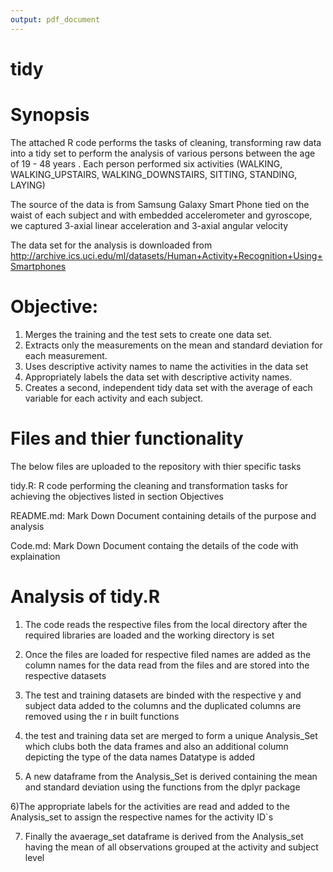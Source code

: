```yaml
---
output: pdf_document
---
```

# tidy

# Synopsis

The attached R code performs the tasks of cleaning, transforming raw data into a tidy set to perform the analysis of various persons between the age of 19 - 48 years . Each person performed six activities (WALKING, WALKING_UPSTAIRS, WALKING_DOWNSTAIRS, SITTING, STANDING, LAYING)

The source of the data is from Samsung Galaxy Smart Phone tied on the waist of each subject and with embedded accelerometer and gyroscope, we captured 3-axial linear acceleration and 3-axial angular velocity

The data set for the analysis is downloaded from http://archive.ics.uci.edu/ml/datasets/Human+Activity+Recognition+Using+Smartphones 

# Objective:

1) Merges the training and the test sets to create one data set.
2) Extracts only the measurements on the mean and standard deviation for each measurement.
3) Uses descriptive activity names to name the activities in the data set
4) Appropriately labels the data set with descriptive activity names.
5) Creates a second, independent tidy data set with the average of each variable for each activity and each subject.



# Files and thier functionality

The below files are uploaded to the repository with thier specific tasks

tidy.R: R code performing the cleaning and transformation tasks for achieving the objectives listed in section Objectives
   
README.md: Mark Down Document containing details of the purpose and analysis 

Code.md: Mark Down Document containg the details of the code with explaination

# Analysis of tidy.R

1) The code reads the respective files from the local directory after the required libraries are loaded and the working directory is set

2) Once the files are loaded for respective filed names are added as the column names for the data read from the files and are stored into the respective datasets

3) The test and training datasets are binded with the respective y and subject data added to the columns and the duplicated columns are removed using the r in built functions

4) the test and training data set are merged to form a unique Analysis_Set which clubs both the data frames and also an additional column depicting the type of the data names Datatype is added

5) A new dataframe from the Analysis_Set is derived containing the mean and standard deviation using the functions from the dplyr package

6)The appropriate labels for the activities are read and added to the Analysis_set to assign the respective names for the activity ID`s

7) Finally the avaerage_set dataframe is derived from the Analysis_set having the mean of all observations grouped at the activity and subject level
 
